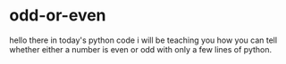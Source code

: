 # odd-or-even
hello there in today's python code i will be teaching you how you can tell whether either a number is even or odd with only a few lines of python.
